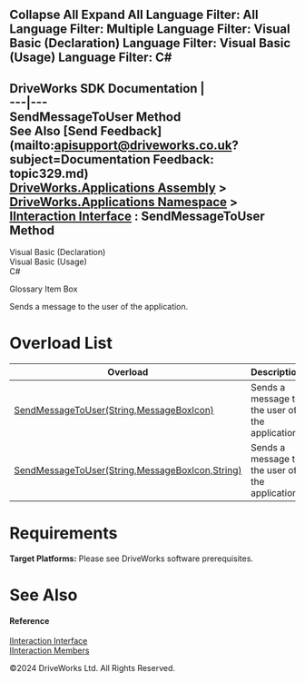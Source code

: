        

 Collapse All Expand All  Language Filter: All  Language Filter: Multiple  Language Filter: Visual Basic (Declaration) Language Filter: Visual Basic (Usage) Language Filter: C#  
---  
DriveWorks SDK Documentation  |   
---|---  
SendMessageToUser Method   
See Also [Send Feedback](mailto:apisupport@driveworks.co.uk?subject=Documentation Feedback: topic329.md)  
[DriveWorks.Applications Assembly](topic13.md) > [DriveWorks.Applications Namespace](topic16.md) > [IInteraction Interface](topic321.md) : SendMessageToUser Method  
---  
  
Visual Basic (Declaration)    
Visual Basic (Usage)    
C# 

Glossary Item Box

Sends a message to the user of the application. 

# Overload List

Overload| Description  
---|---  
[SendMessageToUser(String,MessageBoxIcon)](topic330.md)| Sends a message to the user of the application.   
[SendMessageToUser(String,MessageBoxIcon,String)](topic331.md)| Sends a message to the user of the application.   
  
# Requirements

**Target Platforms:** Please see DriveWorks software prerequisites.

# See Also

#### Reference

[IInteraction Interface](topic321.md)   
[IInteraction Members](topic322.md)

©2024 DriveWorks Ltd. All Rights Reserved.
